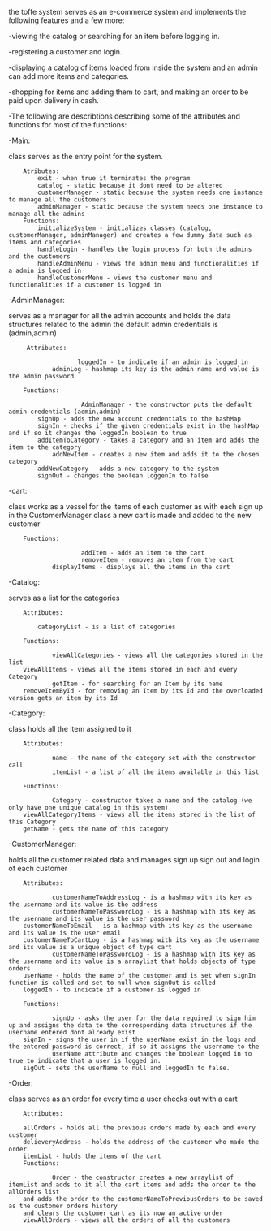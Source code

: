 the toffe system serves as an e-commerce system and implements the following features and a few more:

-viewing the catalog or searching for an item before logging in.

-registering a customer and login.

-displaying a catalog of items loaded from inside the system and an admin can add more items and categories.

-shopping for items and adding them to cart, and making an order to be paid upon delivery in cash.

-The following are describtions describing some of the attributes and functions for most of the functions:

-Main:

class serves as the entry point for the system.

        Atributes:
  			exit - when true it terminates the program
  			catalog - static because it dont need to be altered
  			customerManager - static because the system needs one instance to manage all the customers
  			adminManager - static because the system needs one instance to manage all the admins
        Functions:						
 			initializeSystem - initializes classes (catalog, customerManager, adminManager) and creates a few dummy data such as items and categories
 			handleLogin - handles the login process for both the admins and the customers
 			handleAdminMenu - views the admin menu and functionalities if a admin is logged in
 			handleCustomerMenu - views the customer menu and functionalities if a customer is logged in

-AdminManager:

serves as a manager for all the admin accounts and holds the data structures related to the admin the default admin credentials is (admin,admin)

         Attributes:
 	
                       loggedIn - to indicate if an admin is logged in
  		        adminLog - hashmap its key is the admin name and value is the admin password
        
        Functions:
 	
                        AdminManager - the constructor puts the default admin credentials (admin,admin)
 			signUp - adds the new account credentials to the hashMap
 			signIn - checks if the given credentials exist in the hashMap and if so it changes the loggedIn boolean to true
 			addItemToCategory - takes a category and an item and adds the item to the category
  		        addNewItem - creates a new item and adds it to the chosen category
 			addNewCategory - adds a new category to the system
 			signOut - changes the boolean loggenIn to false
      
-cart:

class works as a vessel for the items of each customer as with each sign up in the CustomerManager class a new cart is made and added to the new customer
   
        Functions:
                
                        addItem - adds an item to the cart
    	                removeItem - removes an item from the cart
  		        displayItems - displays all the items in the cart

-Catalog:

serves as a list for the categories 
    
        Attributes:
        
  	        categoryList - is a list of categories
        
        Functions:			
   	
                viewAllCategories - views all the categories stored in the list
 		viewAllItems - views all the items stored in each and every Category
                getItem - for searching for an Item by its name
 		removeItemById - for removing an Item by its Id and the overloaded version gets an item by its Id
    
-Category:

class holds all the item assigned to it

        Attributes:
   		
                name - the name of the category set with the constructor call
                itemList - a list of all the items available in this list
        
        Functions:
 	
                Category - constructor takes a name and the catalog (we only have one unique catalog in this system)
 		viewAllCategoryItems - views all the items stored in the list of this Category
 		getName - gets the name of this category

-CustomerManager:

holds all the customer related data and manages sign up sign out and login of each customer
        
        Attributes:
 		
                customerNameToAddressLog - is a hashmap with its key as the username and its value is the address       
                customerNameToPasswordLog - is a hashmap with its key as the username and its value is the user password
 		customerNameToEmail - is a hashmap with its key as the username and its value is the user email
 		customerNameToCartLog - is a hashmap with its key as the username and its value is a unique object of type cart
                customerNameToPasswordLog - is a hashmap with its key as the username and its value is a arraylist that holds objects of type orders
 		userName - holds the name of the customer and is set when signIn function is called and set to null when signOut is called
 		loggedIn - to indicate if a customer is logged in 
       
        Functions:
        
                signUp - asks the user for the data required to sign him up and assigns the data to the corresponding data structures if the username entered dont already exist
 		signIn - signs the user in if the userName exist in the logs and the entered password is correct, if so it assigns the username to the
                userName attribute and changes the boolean logged in to true to indicate that a user is logged in.
   		sigOut - sets the userName to null and loggedIn to false.



-Order:

class serves as an order for every time a user checks out with a cart

        Attributes:
        
 		allOrders - holds all the previous orders made by each and every customer
 		delieveryAddress - holds the address of the customer who made the order
 		itemList - holds the items of the cart 
        Functions:
 		
                Order - the constructor creates a new arraylist of itemList and adds to it all the cart items and adds the order to the allOrders list
 		and adds the order to the customerNameToPreviousOrders to be saved as the customer orders history
 		and clears the customer cart as its now an active order 			
 		viewAllOrders - views all the orders of all the customers
 
